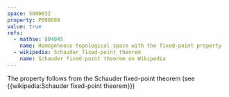 ```yaml
---
space: S000032
property: P000089
value: true
refs:
  - mathse: 884045
    name: Homogeneous topological space with the fixed-point property
  - wikipedia: Schauder_fixed-point_theorem
    name: Schauder fixed-point theorem on Wikipedia
---
```


The property follows from the Schauder fixed-point theorem (see {{wikipedia:Schauder fixed-point theorem}})
